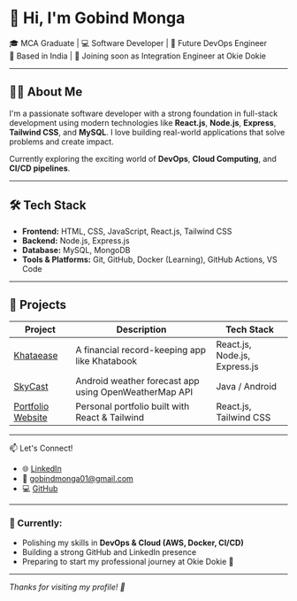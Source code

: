 # 👋 Hi, I'm Gobind Monga

🎓 MCA Graduate | 💻 Software Developer | 🚀 Future DevOps Engineer  
📍 Based in India | 📅 Joining soon as Integration Engineer at Okie Dokie

---

## 🧑‍💻 About Me

I'm a passionate software developer with a strong foundation in full-stack development using modern technologies like **React.js**, **Node.js**, **Express**, **Tailwind CSS**, and **MySQL**. I love building real-world applications that solve problems and create impact.

Currently exploring the exciting world of **DevOps**, **Cloud Computing**, and **CI/CD pipelines**.

---

## 🛠️ Tech Stack

- **Frontend:** HTML, CSS, JavaScript, React.js, Tailwind CSS
- **Backend:** Node.js, Express.js
- **Database:** MySQL, MongoDB
- **Tools & Platforms:** Git, GitHub, Docker (Learning), GitHub Actions, VS Code

---

## 🚀 Projects

| Project | Description | Tech Stack |
|--------|-------------|------------|
| [Khataease](https://github.com/Gobindmonga/Khataease) | A financial record-keeping app like Khatabook | React.js, Node.js, Express.js |
| [SkyCast](https://github.com/Gobindmonga/SkyCast) | Android weather forecast app using OpenWeatherMap API | Java / Android |
| [Portfolio Website](https://github.com/Gobindmonga/Portfolio) | Personal portfolio built with React & Tailwind | React.js, Tailwind CSS |

---

 📫 Let's Connect!

- 🌐 [LinkedIn](https://www.linkedin.com/in/gobindmonga/)
- 📧 gobindmonga01@gmail.com
- 💻 [GitHub](https://github.com/Gobindmonga)

---

### 🔭 Currently:
- Polishing my skills in **DevOps & Cloud (AWS, Docker, CI/CD)**
- Building a strong GitHub and LinkedIn presence
- Preparing to start my professional journey at Okie Dokie 🚀

---

*Thanks for visiting my profile! 🙌*
